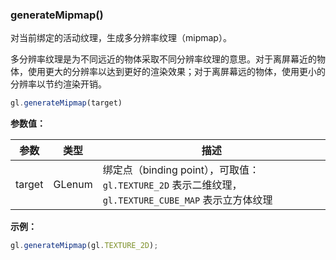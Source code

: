 ### generateMipmap()

对当前绑定的活动纹理，生成多分辨率纹理（mipmap）。

多分辨率纹理是为不同远近的物体采取不同分辨率纹理的意思。对于离屏幕近的物体，使用更大的分辨率以达到更好的渲染效果；对于离屏幕远的物体，使用更小的分辨率以节约渲染开销。

```js
gl.generateMipmap(target)
```

**参数值：**

|参数|类型|描述|
|-|-|-|
|target|GLenum|绑定点（binding point），可取值：`gl.TEXTURE_2D` 表示二维纹理，`gl.TEXTURE_CUBE_MAP` 表示立方体纹理|

**示例：**

```js
gl.generateMipmap(gl.TEXTURE_2D);
```
